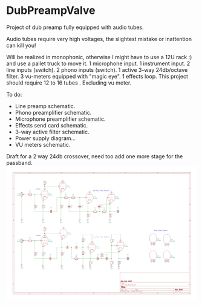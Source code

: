 # DubPreampValve
Project of dub preamp fully equipped with audio tubes.

Audio tubes require very high voltages, the slightest mistake or inattention can kill you!

Will be realized in monophonic, otherwise I might have to use a 12U rack :) and use a pallet truck to move it.
1 microphone input.
1 instrument input.
2 line inputs (switch).
2 phono inputs (switch).
1 active 3-way 24db/octave filter.
3 vu-meters equipped with "magic eye".
1 effects loop.
This project should require 12 to 16 tubes .
Excluding vu meter.

To do:
- Line preamp schematic.
- Phono preamplifier schematic.
- Microphone preamplifier schematic.
- Effects send card schematic.
- 3-way active filter schematic.
- Power supply diagram...
- VU meters schematic.


Draft for a 2 way 24db crossover, need too add one more stage for the passband.
 ![alt text](https://raw.githubusercontent.com/DmaEvilCorp/DubPreampValve/main/2Way_Crossover.png) 

